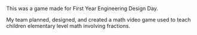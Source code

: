 This was a game made for First Year Engineering Design Day.

My team planned, designed, and created a math video game used to teach children elementary level math involving fractions.
